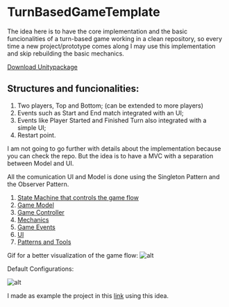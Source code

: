 # TurnBasedGameTemplate
 
The idea here is to have the core implementation and the basic funcionalities of a turn-based game working in a clean repository, so every time a new project/prototype comes along I may use this implementation and skip rebuilding the basic mechanics.

[Download Unitypackage](https://github.com/ycarowr/TurnBasedGameTemplate/tree/master/ReleasePackages)

## Structures and funcionalities:

1. Two players, Top and Bottom; (can be extended to more players)
2. Events such as Start and End match integrated with an UI;
3. Events like Player Started and Finished Turn also integrated with a simple UI;
4. Restart point.

I am not going to go further with details about the implementation because you can check the repo. But the idea is to have a MVC with a separation between Model and UI. 

All the comunication UI and Model is done using the Singleton Pattern and the Observer Pattern.

1. [State Machine that controls the game flow](https://github.com/ycarowr/TurnBasedGameTemplate/tree/master/Assets/Scripts/TurnBasedGameTemplate/Model/TurnBasedFSM)
2. [Game Model](https://github.com/ycarowr/TurnBasedGameTemplate/tree/master/Assets/Scripts/TurnBasedGameTemplate/Model)
3. [Game Controller](https://github.com/ycarowr/TurnBasedGameTemplate/tree/master/Assets/Scripts/TurnBasedGameTemplate/GameController)
4. [Mechanics](https://github.com/ycarowr/TurnBasedGameTemplate/tree/master/Assets/Scripts/TurnBasedGameTemplate/Model/Game)
5. [Game Events](https://github.com/ycarowr/TurnBasedGameTemplate/blob/master/Assets/Scripts/TurnBasedGameTemplate/GameEvents/GameEvents.cs)
6. [UI](https://github.com/ycarowr/TurnBasedGameTemplate/tree/master/Assets/Scripts/TurnBasedGameTemplate/UI)
7. [Patterns and Tools](https://github.com/ycarowr/TurnBasedGameTemplate/tree/master/Assets/Scripts/TurnBasedGameTemplate/Tools)

Gif for a better visualization of the game flow:
![alt](https://github.com/ycarowr/TurnBasedGameTemplate/blob/master/Assets/Textures/TurnBasedTemplate.gif)

Default Configurations:

![alt](https://github.com/ycarowr/TurnBasedGameTemplate/blob/master/Assets/Textures/TurnBasedGameTemplate/parameters.GIF)

I made as example the project in this [link](https://github.com/ycarowr/SimpleTurnBasedGame) using this idea. 

